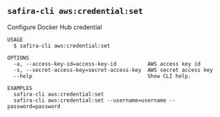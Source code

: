 <!-- order:8 -->
## `safira-cli aws:credential:set`

Configure Docker Hub credential

```
USAGE
  $ safira-cli aws:credential:set

OPTIONS
  -a, --access-key-id=access-key-id          AWS access key id
  -s, --secret-access-key=secret-access-key  AWS secret access key
  --help                                     Show CLI help.

EXAMPLES
  safira-cli aws:credential:set
  safira-cli aws:credential:set --username=username --password=password
```
